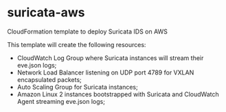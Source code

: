 # suricata-aws
CloudFormation template to deploy Suricata IDS on AWS 

This template will create the following resources:
- CloudWatch Log Group where Suricata instances will stream their eve.json logs;
- Network Load Balancer listening on UDP port 4789 for VXLAN encapsulated packets;
- Auto Scaling Group for Suricata instances;
- Amazon Linux 2 instances bootstrapped with Suricata and CloudWatch Agent streaming eve.json logs;
